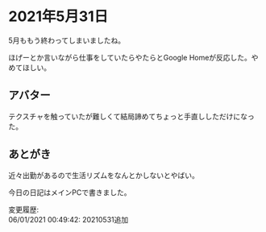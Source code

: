 # 2021年5月31日

5月ももう終わってしまいましたね。

ほげーとか言いながら仕事をしていたらやたらとGoogle Homeが反応した。やめてほしい。

## アバター

テクスチャを触っていたが難しくて結局諦めてちょっと手直ししただけになった。

## あとがき

近々出勤があるので生活リズムをなんとかしないとやばい。

今日の日記はメインPCで書きました。

変更履歴:  
06/01/2021 00:49:42: 20210531追加  
